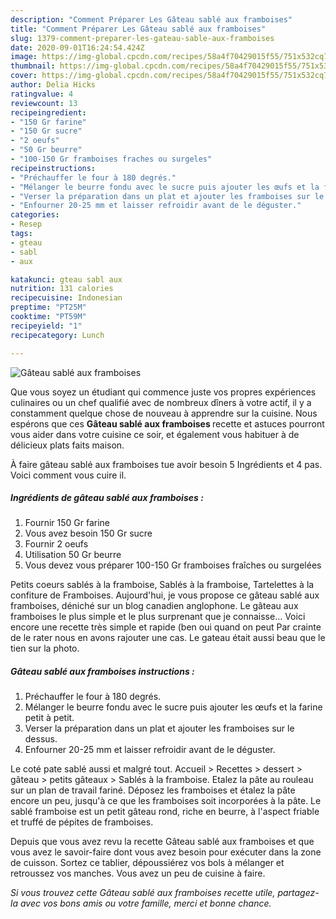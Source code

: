 ```yaml
---
description: "Comment Préparer Les Gâteau sablé aux framboises"
title: "Comment Préparer Les Gâteau sablé aux framboises"
slug: 1379-comment-preparer-les-gateau-sable-aux-framboises
date: 2020-09-01T16:24:54.424Z
image: https://img-global.cpcdn.com/recipes/58a4f70429015f55/751x532cq70/gateau-sable-aux-framboises-photo-principale-de-la-recette.jpg
thumbnail: https://img-global.cpcdn.com/recipes/58a4f70429015f55/751x532cq70/gateau-sable-aux-framboises-photo-principale-de-la-recette.jpg
cover: https://img-global.cpcdn.com/recipes/58a4f70429015f55/751x532cq70/gateau-sable-aux-framboises-photo-principale-de-la-recette.jpg
author: Delia Hicks
ratingvalue: 4
reviewcount: 13
recipeingredient:
- "150 Gr farine"
- "150 Gr sucre"
- "2 oeufs"
- "50 Gr beurre"
- "100-150 Gr framboises fraches ou surgeles"
recipeinstructions:
- "Préchauffer le four à 180 degrés."
- "Mélanger le beurre fondu avec le sucre puis ajouter les œufs et la farine petit à petit."
- "Verser la préparation dans un plat et ajouter les framboises sur le dessus."
- "Enfourner 20-25 mm et laisser refroidir avant de le déguster."
categories:
- Resep
tags:
- gteau
- sabl
- aux

katakunci: gteau sabl aux 
nutrition: 131 calories
recipecuisine: Indonesian
preptime: "PT25M"
cooktime: "PT59M"
recipeyield: "1"
recipecategory: Lunch

---
```



![Gâteau sablé aux framboises](https://img-global.cpcdn.com/recipes/58a4f70429015f55/751x532cq70/gateau-sable-aux-framboises-photo-principale-de-la-recette.jpg)

Que vous soyez un étudiant qui commence juste vos propres expériences culinaires ou un chef qualifié avec de nombreux dîners à votre actif, il y a constamment quelque chose de nouveau à apprendre sur la cuisine. Nous espérons que ces <strong> Gâteau sablé aux framboises </strong> recette et astuces pourront vous aider dans votre cuisine ce soir, et également vous habituer à de délicieux plats faits maison.

<!--inarticleads1-->

À faire gâteau sablé aux framboises tue avoir besoin 5 Ingrédients et 4 pas. Voici comment vous cuire il.

##### Ingrédients de gâteau sablé aux framboises :

1. Fournir 150 Gr farine
1. Vous avez besoin 150 Gr sucre
1. Fournir 2 oeufs
1. Utilisation 50 Gr beurre
1. Vous devez vous préparer 100-150 Gr framboises fraîches ou surgelées


Petits coeurs sablés à la framboise, Sablés à la framboise, Tartelettes à la confiture de Framboises. Aujourd&#39;hui, je vous propose ce gâteau sablé aux framboises, déniché sur un blog canadien anglophone. Le gâteau aux framboises le plus simple et le plus surprenant que je connaisse… Voici encore une recette très simple et rapide (ben oui quand on peut Par crainte de le rater nous en avons rajouter une cas. Le gateau était aussi beau que le tien sur la photo. 

<!--inarticleads2-->

##### Gâteau sablé aux framboises instructions :

1. Préchauffer le four à 180 degrés.
1. Mélanger le beurre fondu avec le sucre puis ajouter les œufs et la farine petit à petit.
1. Verser la préparation dans un plat et ajouter les framboises sur le dessus.
1. Enfourner 20-25 mm et laisser refroidir avant de le déguster.


Le coté pate sablé aussi et malgré tout. Accueil &gt; Recettes &gt; dessert &gt; gâteau &gt; petits gâteaux &gt; Sablés à la framboise. Etalez la pâte au rouleau sur un plan de travail fariné. Déposez les framboises et étalez la pâte encore un peu, jusqu&#39;à ce que les framboises soit incorporées à la pâte. Le sablé framboise est un petit gâteau rond, riche en beurre, à l&#39;aspect friable et truffé de pépites de framboises. 

<!--inarticleads1-->

<p>
Depuis que vous avez revu la recette Gâteau sablé aux framboises et que vous avez le savoir-faire dont vous avez besoin pour exécuter dans la zone de cuisson. Sortez ce tablier, dépoussiérez vos bols à mélanger et retroussez vos manches. Vous avez un peu de cuisine à faire.
</p>

<p>
<i>Si vous trouvez cette Gâteau sablé aux framboises recette utile, partagez-la avec vos bons amis ou votre famille, merci et bonne chance.</i>
</p>
